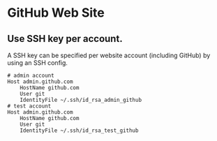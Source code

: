 # GitHub Web Site

## Use SSH key per account.

A SSH key can be specified per website account (including GitHub) by using an SSH config.


```ssh-config
# admin account
Host admin.github.com
	HostName github.com
	User git
	IdentityFile ~/.ssh/id_rsa_admin_github
# test account
Host admin.github.com
	HostName github.com
	User git
	IdentityFile ~/.ssh/id_rsa_test_github
```

